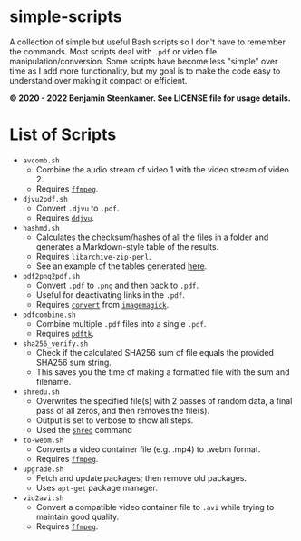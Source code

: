 # simple-scripts
A collection of simple but useful Bash scripts so I don't have to remember the commands. Most scripts deal with `.pdf` or video file manipulation/conversion. Some scripts have become less "simple" over time as I add more functionality, but my goal is to make the code easy to understand over making it compact or efficient.

**© 2020 - 2022 Benjamin Steenkamer. See LICENSE file for usage details.**

# List of Scripts
* `avcomb.sh`
    * Combine the audio stream of video 1 with the video stream of video 2.
    * Requires [`ffmpeg`](https://linux.die.net/man/1/ffmpeg).
* `djvu2pdf.sh`
    * Convert `.djvu` to `.pdf`.
    * Requires [`ddjvu`](https://linux.die.net/man/1/ddjvu).
* `hashmd.sh`
    * Calculates the checksum/hashes of all the files in a folder and generates a Markdown-style table of the results.
    * Requires `libarchive-zip-perl`.
    * See an example of the tables generated [here](https://bsteen.github.io/hashes.html).
* `pdf2png2pdf.sh`
    * Convert `.pdf` to `.png` and then back to `.pdf`.
    * Useful for deactivating links in the `.pdf`.
    * Requires [`convert`](https://linux.die.net/man/1/convert) from [`imagemagick`](https://linux.die.net/man/1/imagemagick).
* `pdfcombine.sh`
    * Combine multiple `.pdf` files into a single `.pdf`.
    * Requires [`pdftk`](https://linux.die.net/man/1/pdftk).
* `sha256_verify.sh`
    * Check if the calculated SHA256 sum of file equals the provided SHA256 sum string.
    * This saves you the time of making a formatted file with the sum and filename.
* `shredu.sh`
    * Overwrites the specified file(s) with 2 passes of random data, a final pass of all zeros, and then removes the file(s).
    * Output is set to verbose to show all steps.
    * Used the [`shred`](https://linux.die.net/man/1/shred) command
* `to-webm.sh`
    * Converts a video container file (e.g. .mp4) to .webm format.
    * Requires [`ffmpeg`](https://linux.die.net/man/1/ffmpeg).
* `upgrade.sh`
    * Fetch and update packages; then remove old packages.
    * Uses `apt-get` package manager.
* `vid2avi.sh`
    * Convert a compatible video container file to `.avi` while trying to maintain good quality.
    * Requires [`ffmpeg`](https://linux.die.net/man/1/ffmpeg).
